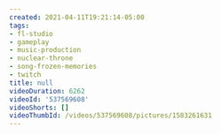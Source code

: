 ```yaml
---
created: 2021-04-11T19:21:14-05:00
tags:
- fl-studio
- gameplay
- music-production
- nuclear-throne
- song-frozen-memories
- twitch
title: null
videoDuration: 6262
videoId: '537569608'
videoShorts: []
videoThumbId: /videos/537569608/pictures/1583261631
---
```

